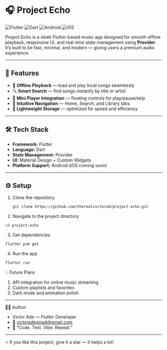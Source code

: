 # 🎧 Project Echo

![Flutter](https://img.shields.io/badge/Flutter-%2302569B.svg?style=for-the-badge&logo=Flutter&logoColor=white)
![Dart](https://img.shields.io/badge/Dart-%230175C2.svg?style=for-the-badge&logo=Dart&logoColor=white)
![Android](https://img.shields.io/badge/Android-3DDC84?style=for-the-badge&logo=android&logoColor=white)
![iOS](https://img.shields.io/badge/iOS-000000?style=for-the-badge&logo=apple&logoColor=white)

Project Echo is a sleek Flutter-based music app designed for smooth offline playback, responsive UI, and real-time state management using **Provider**.  
It’s built to be fast, minimal, and modern — giving users a premium audio experience.

---

## 🚀 Features

- 🎵 **Offline Playback** — load and play local songs seamlessly  
- 🔍 **Smart Search** — find songs instantly by title or artist  
- 💽 **Mini Player Integration** — floating controls for play/pause/skip  
- 🧭 **Intuitive Navigation** — Home, Search, and Library tabs  
- 💾 **Lightweight Storage** — optimized for speed and efficiency  

---

## 🛠️ Tech Stack
- **Framework:** Flutter  
- **Language:** Dart  
- **State Management:** Provider  
- **UI:** Material Design + Custom Widgets  
- **Platform Support:** Android (iOS coming soon)

---

## ⚙️ Setup
1. Clone the repository  
   ```bash
   git clone https://github.com/therealvictorad/project-echo.git

2. Navigate to the project directory
```bash
cd project-echo
```

3. Get dependencies
```bash
flutter pub get
```
4. Run the app
```bash
flutter run
```

💡 Future Plans
1. API integration for online music streaming
2. Custom playlists and favorites
3. Dark mode and animation polish
   
---

👨‍💻 Author
* Victor Ade — Flutter Developer
*  📧 victoradesina4@gmail.com
*   💬 “Code. Test. Vibe. Repeat.”

---
 ⭐ If you like this project, give it a star — it helps a lot!























   

